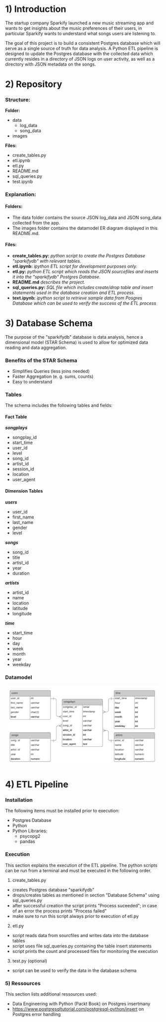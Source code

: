 # 1) Introduction

The startup company Sparkify launched a new music streaming app and wants to get insights about the music preferences of their users, in particular Sparkify wants to understand what songs users are listening to.

The goal of this project is to build a consistent Postgres database which will serve as a single source of truth for data analysis. A Python ETL pipeline is designed to update the Postgres database with the collected data which currently resides in a directory of JSON logs on user activity, as well as a directory with JSON metadata on the songs.

# 2) Repository
### Structure:

**Folder:**
- data
    - log_data
    - song_data
- images

**Files:**
- create_tables.py
- etl.ipynb
- etl.py
- README.md
- sql_queries.py
- test.ipynb

### Explanation:
#### Folders:
- The data folder contains the source JSON log_data and JSON song_data collected from the app.</br>
- The images folder contains the datamodel ER diagram displayed in this README.md.

#### Files:
- **create_tables.py:** *python script to create the Postgres Database "sparkifydb" with relevant tables.*
- **etl.ipynb:** *ipython ETL script for development purposes only.*
- **etl.py:** *python ETL script which reads the JSON sourcefiles and inserts it into the "sparkifydb" Postgres Database.*
- **README.md** *describes the project.*
- **sql_queries.py:** *SQL file which includes create/drop table and insert statements used in the database creation and ETL process.*
- **text.ipynb:** *ipython script to retrieve sample data from Posgres Database which can be used to verify the success of the ETL process*


# 3) Database Schema
The purpose of the "sparkifydb" database is data analysis, hence a dimensional model (STAR Schema) is used to allow for optimized data reading and data aggregation.

### Benefits of the STAR Schema
- Simplifies Queries (less joins needed)
- Faster Aggregation (e. g. sums, counts)
- Easy to understand

### Tables
The schema includes the following tables and fields: </br>
#### Fact Table
***songplays***
- songplay_id
- start_time
- user_id
- level
- song_id
- artist_id
- session_id
- location
- user_agent

#### Dimension Tables
***users***
- user_id
- first_name
- last_name
- gender
- level

***songs***
- song_id
- title
- artist_id
- year
- duration

***artists***
- artist_id
- name
- location
- latitude
- longitude

***time***
- start_time
- hour
- day
- week
- month
- year
- weekday

### Datamodel
![](images/Sparkify_ER_Diagram.png)



# 4) ETL Pipeline
### Installation
The following items must be installed prior to execution:
- Postgres Database
- Python
- Python Libraries:
    - psycopg2
    - pandas

### Execution
This section explains the execution of the ETL pipeline.
The python scripts can be run from a terminal and must be executed in the following order.

1. create_tables.py
- creates Postgres database "sparkifydb"
- drops/creates tables as mentioned in section "Database Schema" using sql_queries.py
- after successful creation the script prints "Process suceeded"; in case of an error the process prints "Process failed"
- make sure to run this script always prior to execution of etl.py

2. etl.py
- script reads data from sourcfiles and writes data into the database tables
- script uses file sql_queries.py containing the table insert statements
- script prints the count and processed files for monitoring the execution

3. test.py (optional)
- script can be used to verify the data in the database schema

### 5) Ressources
This section lists additional ressources used:
- Data Engineering with Python (Packt Book) on Postgres insertmany
- https://www.postgresqltutorial.com/postgresql-python/insert on Postgres error handling